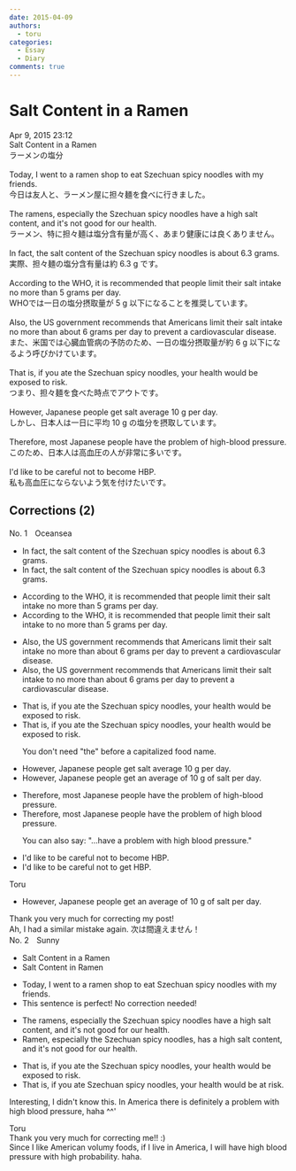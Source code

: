 ```yaml
---
date: 2015-04-09
authors:
  - toru
categories:
  - Essay
  - Diary
comments: true
---
```


# Salt Content in a Ramen
<div class="date">Apr 9, 2015 23:12</div>
<div id="post"><div id="body_show_ori">
Salt Content in a Ramen<br/>ラーメンの塩分<br/><br/>Today, I went to a ramen shop to eat Szechuan spicy noodles with my friends.<br/>今日は友人と、ラーメン屋に担々麺を食べに行きました。<br/><br/>The ramens, especially the Szechuan spicy noodles have a high salt content, and it's not good for our health.<br/>ラーメン、特に担々麺は塩分含有量が高く、あまり健康には良くありません。<br/><br/>In fact, the salt content of the Szechuan spicy noodles is about 6.3 grams.<br/>実際、担々麺の塩分含有量は約 6.3 g です。<br/><br/>According to the WHO, it is recommended that people limit their salt intake no more than 5 grams per day.<br/>WHOでは一日の塩分摂取量が 5 g 以下になることを推奨しています。<br/><br/>Also, the US government recommends that Americans limit their salt intake no more than about 6 grams per day to prevent a cardiovascular disease.<br/>また、米国では心臓血管病の予防のため、一日の塩分摂取量が約 6 g 以下になるよう呼びかけています。<br/><br/>That is, if you ate the Szechuan spicy noodles, your health would be exposed to risk.<br/>つまり、担々麺を食べた時点でアウトです。<br/><br/>However, Japanese people get salt average 10 g per day.<br/>しかし、日本人は一日に平均 10 g の塩分を摂取しています。<br/><br/>Therefore, most Japanese people have the problem of high-blood pressure.<br/>このため、日本人は高血圧の人が非常に多いです。<br/><br/>I'd like to be careful not to become HBP.<br/>私も高血圧にならないよう気を付けたいです。
</div></div>

<!-- more -->


## Corrections (2)
<div id="block"><div class="first_name"> No. 1　<span class="just_name">Oceansea</span></div><div id="block2">
<ul class="correction_field">
<li class="incorrect">In fact, the salt content of the Szechuan spicy noodles is about 6.3 grams.</li>
<li class="corrected correct">
In fact, the salt content of <span class="sline"><span class="f_gray">the </span></span>Szechuan spicy noodles is about 6.3 grams.
</li>
</ul>
<ul class="correction_field">
<li class="incorrect">According to the WHO, it is recommended that people limit their salt intake no more than 5 grams per day.</li>
<li class="corrected correct">
According to the WHO, it is recommended that people limit their salt intake <span class="f_red">to </span>no more than 5 grams per day.
</li>
</ul>
<ul class="correction_field">
<li class="incorrect">Also, the US government recommends that Americans limit their salt intake no more than about 6 grams per day to prevent a cardiovascular disease.</li>
<li class="corrected correct">
Also, the US government recommends that Americans limit their salt intake <span class="f_red">to </span>no more than about 6 grams per day to prevent a cardiovascular disease.
</li>
</ul>
<ul class="correction_field">
<li class="incorrect">That is, if you ate the Szechuan spicy noodles, your health would be exposed to risk.</li>
<li class="corrected correct">
That is, if you ate <span class="f_gray"><span class="sline">the</span></span> Szechuan spicy noodles, your health would be exposed to risk.
<p class="correction_comment">You don't need "the" before a capitalized food name.</p>
</li>
</ul>
<ul class="correction_field">
<li class="incorrect">However, Japanese people get salt average 10 g per day.</li>
<li class="corrected correct">
However, Japanese people get <span class="f_red">an </span>average <span class="f_red">of </span>10 g <span class="f_red">of salt</span> per day.
</li>
</ul>
<ul class="correction_field">
<li class="incorrect">Therefore, most Japanese people have the problem of high-blood pressure.</li>
<li class="corrected correct">
Therefore, most Japanese people have the problem of high blood pressure.
<p class="correction_comment">You can also say: "...have a problem with high blood pressure."</p>
</li>
</ul>
<ul class="correction_field">
<li class="incorrect">I'd like to be careful not to become HBP.</li>
<li class="corrected correct">
I'd like to be careful not to <span class="f_red">get </span>HBP.
</li>
</ul>
</div><div class="name"><span class="just_name">Toru</span><br><div class="quote_field"><ul class="correction_field">
<li class="corrected correct">
However, Japanese people get <span class="f_red">an </span>average <span class="f_red">of </span>10 g <span class="f_red">of salt</span> per day.
</li>
</ul></div>
Thank you very much for correcting my post!<br/>Ah, I had a similar mistake again. 次は間違えません！
</div>
</div>
<div id="block"><div class="first_name"> No. 2　<span class="just_name">Sunny</span></div><div id="block2">
<ul class="correction_field">
<li class="incorrect">Salt Content in a Ramen</li>
<li class="corrected correct">
Salt Content in Ramen
</li>
</ul>
<ul class="correction_field">
<li class="incorrect">Today, I went to a ramen shop to eat Szechuan spicy noodles with my friends.</li>
<li class="corrected perfect">This sentence is perfect! No correction needed!</li>
</ul>
<ul class="correction_field">
<li class="incorrect">The ramens, especially the Szechuan spicy noodles have a high salt content, and it's not good for our health.</li>
<li class="corrected correct">
Ramen, especially the Szechuan spicy noodles, has a high salt content, and it's not good for our health.
</li>
</ul>
<ul class="correction_field">
<li class="incorrect">That is, if you ate the Szechuan spicy noodles, your health would be exposed to risk.</li>
<li class="corrected correct">
That is, if you ate Szechuan spicy noodles, your health would be at risk.
</li>
</ul>
<p class="comment_small">
 Interesting, I didn't know this. In America there is definitely a problem with high blood pressure, haha ^^'
</p>

</div><div class="name"><span class="just_name">Toru</span><br>
Thank you very much for correcting me!! :)<br/>Since I like American volumy foods, if I live in America, I will have high blood pressure with high probability. haha. 
</div>
</div>
